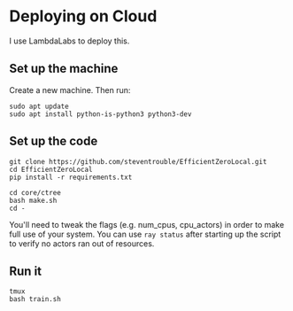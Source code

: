 # Deploying on Cloud

I use LambdaLabs to deploy this.

## Set up the machine

Create a new machine. Then run:

```
sudo apt update
sudo apt install python-is-python3 python3-dev
```

## Set up the code

```
git clone https://github.com/steventrouble/EfficientZeroLocal.git
cd EfficientZeroLocal
pip install -r requirements.txt

cd core/ctree
bash make.sh
cd -
```

You'll need to tweak the flags (e.g. num_cpus, cpu_actors) in order to make full use of your system. You can use `ray status` after starting up the script to verify no actors ran out of resources.

## Run it

```
tmux
bash train.sh
```
